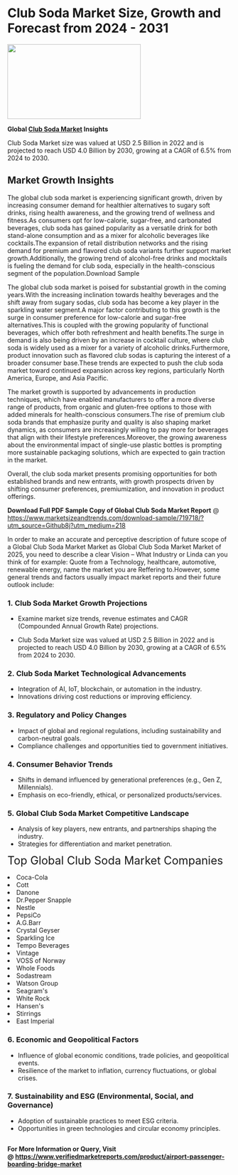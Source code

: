 <H1>Club Soda Market Size, Growth and Forecast from 2024 - 2031</H1><img class="aligncenter size-medium wp-image-584254" src="https://thirdeyenews.in/wp-content/uploads/2024/09/Global-Market-Research-300x168.jpeg" alt="" width="300" height="168" /><p><strong>Global&nbsp;<a href="https://www.marketsizeandtrends.com/download-sample/719718/?utm_source=Github8j?utm_medium=218">Club Soda Market</a> Insights</strong></p><p>Club Soda Market size was valued at USD 2.5 Billion in 2022 and is projected to reach USD 4.0 Billion by 2030, growing at a CAGR of 6.5% from 2024 to 2030.</p><p><h2>Market Growth Insights</h2> The global club soda market is experiencing significant growth, driven by increasing consumer demand for healthier alternatives to sugary soft drinks, rising health awareness, and the growing trend of wellness and fitness.As consumers opt for low-calorie, sugar-free, and carbonated beverages, club soda has gained popularity as a versatile drink for both stand-alone consumption and as a mixer for alcoholic beverages like cocktails.The expansion of retail distribution networks and the rising demand for premium and flavored club soda variants further support market growth.Additionally, the growing trend of alcohol-free drinks and mocktails is fueling the demand for club soda, especially in the health-conscious segment of the population.Download Sample <p>The global club soda market is poised for substantial growth in the coming years.With the increasing inclination towards healthy beverages and the shift away from sugary sodas, club soda has become a key player in the sparkling water segment.A major factor contributing to this growth is the surge in consumer preference for low-calorie and sugar-free alternatives.This is coupled with the growing popularity of functional beverages, which offer both refreshment and health benefits.The surge in demand is also being driven by an increase in cocktail culture, where club soda is widely used as a mixer for a variety of alcoholic drinks.Furthermore, product innovation such as flavored club sodas is capturing the interest of a broader consumer base.These trends are expected to push the club soda market toward continued expansion across key regions, particularly North America, Europe, and Asia Pacific.</p> <p>The market growth is supported by advancements in production techniques, which have enabled manufacturers to offer a more diverse range of products, from organic and gluten-free options to those with added minerals for health-conscious consumers.The rise of premium club soda brands that emphasize purity and quality is also shaping market dynamics, as consumers are increasingly willing to pay more for beverages that align with their lifestyle preferences.Moreover, the growing awareness about the environmental impact of single-use plastic bottles is prompting more sustainable packaging solutions, which are expected to gain traction in the market.</p> <p>Overall, the club soda market presents promising opportunities for both established brands and new entrants, with growth prospects driven by shifting consumer preferences, premiumization, and innovation in product offerings.</p> </p><p><span class=""><strong>Download Full PDF Sample Copy of Global Club Soda Market Report</strong> @ <a href="https://www.marketsizeandtrends.com/download-sample/719718/?utm_source=Github8j?utm_medium=218" target="_blank">https://www.marketsizeandtrends.com/download-sample/719718/?utm_source=Github8j?utm_medium=218</a></span></p><p>In order to make an accurate and perceptive description of future scope of a Global&nbsp;Club Soda Market Market as Global&nbsp;Club Soda Market Market of 2025, you need to describe a clear Vision &ndash; What Industry or Linda can you think of for example: Quote from a Technology, healthcare, automotive, renewable energy, name the market you are Reffering to.However, some general trends and factors usually impact market reports and their future outlook include:</p><h3>1.&nbsp;<strong>Club Soda Market Growth Projections</strong></h3><ul><li>Examine market size trends, revenue estimates and CAGR (Compounded Annual Growth Rate) projections.</li><li><p>Club Soda Market size was valued at USD 2.5 Billion in 2022 and is projected to reach USD 4.0 Billion by 2030, growing at a CAGR of 6.5% from 2024 to 2030.</p></li></ul><h3>2.&nbsp;<strong>Club Soda Market Technological Advancements</strong></h3><ul><li>Integration of AI, IoT, blockchain, or automation in the industry.</li><li>Innovations driving cost reductions or improving efficiency.</li></ul><h3>3.&nbsp;<strong>Regulatory and Policy Changes</strong></h3><ul><li>Impact of global and regional regulations, including sustainability and carbon-neutral goals.</li><li>Compliance challenges and opportunities tied to government initiatives.</li></ul><h3>4.&nbsp;<strong>Consumer Behavior Trends</strong></h3><ul><li>Shifts in demand influenced by generational preferences (e.g., Gen Z, Millennials).</li><li>Emphasis on eco-friendly, ethical, or personalized products/services.</li></ul><h3>5.&nbsp;<strong>Global Club Soda Market Competitive Landscape</strong></h3><ul><li>Analysis of key players, new entrants, and partnerships shaping the industry.</li><li>Strategies for differentiation and market penetration.</li></ul><p data-pm-slice="1 1 []"><span style="color: inherit; font-family: inherit; font-size: 25px;">Top Global Club Soda Market Companies</span></p><div class="" data-test-id=""><p><li>Coca-Cola</li><li> Cott</li><li> Danone</li><li> Dr.Pepper Snapple</li><li> Nestle</li><li> PepsiCo</li><li> A.G.Barr</li><li> Crystal Geyser</li><li> Sparkling Ice</li><li> Tempo Beverages</li><li> Vintage</li><li> VOSS of Norway</li><li> Whole Foods</li><li> Sodastream</li><li> Watson Group</li><li> Seagram's</li><li> White Rock</li><li> Hansen's</li><li> Stirrings</li><li> East Imperial</li></p></div><h3>6.&nbsp;<strong>Economic and Geopolitical Factors</strong></h3><ul><li>Influence of global economic conditions, trade policies, and geopolitical events.</li><li>Resilience of the market to inflation, currency fluctuations, or global crises.</li></ul><h3>7.&nbsp;<strong>Sustainability and ESG (Environmental, Social, and Governance)</strong></h3><ul><li>Adoption of sustainable practices to meet ESG criteria.</li><li>Opportunities in green technologies and circular economy principles.</li></ul><h2><strong style="font-size: 14px;">For More Information or Query, Visit @&nbsp;</strong><a style="background-color: #ffffff; font-size: 14px;" href="https://www.marketsizeandtrends.com/report/club-soda-market/" target="_blank">https://www.verifiedmarketreports.com/product/airport-passenger-boarding-bridge-market</a></h2>